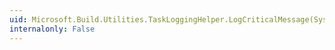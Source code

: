 ```yaml
---
uid: Microsoft.Build.Utilities.TaskLoggingHelper.LogCriticalMessage(System.String,System.String,System.String,System.String,System.Int32,System.Int32,System.Int32,System.Int32,System.String,System.Object[])
internalonly: False
---
```

